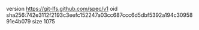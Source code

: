 version https://git-lfs.github.com/spec/v1
oid sha256:742e3112f2193c3eefc152247a03cc687ccc6d5dbf5392a194c3095891e4b079
size 1075
